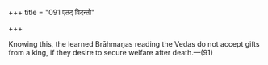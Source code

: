 +++
title = "091 एतद् विदन्तो"

+++

Knowing this, the learned Brāhmaṇas reading the Vedas do not accept gifts from a king, if they desire to secure welfare after death.—(91)